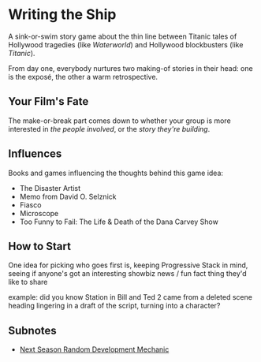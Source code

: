 # Writing the Ship

A sink-or-swim story game about the thin line between Titanic tales of Hollywood tragedies (like *Waterworld*) and Hollywood blockbusters (like *Titanic*).

From day one, everybody nurtures two making-of stories in their head: one is the exposé, the other a warm retrospective.

## Your Film's Fate

The make-or-break part comes down to whether your group is more interested in *the people involved*, or the *story they're building*.

## Influences

Books and games influencing the thoughts behind this game idea:

- The Disaster Artist
- Memo from David O. Selznick
- Fiasco
- Microscope
- Too Funny to Fail: The Life & Death of the Dana Carvey Show

## How to Start

One idea for picking who goes first is, keeping Progressive Stack in mind, seeing if anyone's got an interesting showbiz news / fun fact thing they'd like to share

example: did you know Station in Bill and Ted 2 came from a deleted scene heading lingering in a draft of the script, turning into a character?

## Subnotes

- [Next Season Random Development Mechanic](2sc96-4wxem-ba86w-zqp4c-jt53c)
